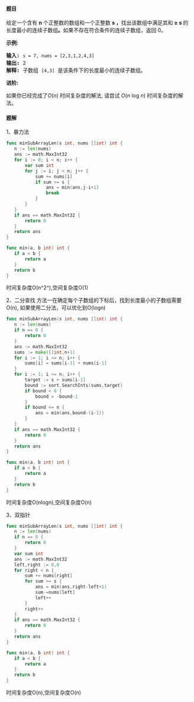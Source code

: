 #### 题目
<p>给定一个含有&nbsp;<strong>n&nbsp;</strong>个正整数的数组和一个正整数&nbsp;<strong>s ，</strong>找出该数组中满足其和<strong> &ge; s </strong>的长度最小的连续子数组<strong>。</strong>如果不存在符合条件的连续子数组，返回 0。</p>

<p><strong>示例:&nbsp;</strong></p>

<pre><strong>输入:</strong> <code>s = 7, nums = [2,3,1,2,4,3]</code>
<strong>输出:</strong> 2
<strong>解释: </strong>子数组&nbsp;<code>[4,3]</code>&nbsp;是该条件下的长度最小的连续子数组。
</pre>

<p><strong>进阶:</strong></p>

<p>如果你已经完成了<em>O</em>(<em>n</em>) 时间复杂度的解法, 请尝试&nbsp;<em>O</em>(<em>n</em> log <em>n</em>) 时间复杂度的解法。</p>


 #### 题解
 1、暴力法
 ```go
func minSubArrayLen(s int, nums []int) int {
	n := len(nums)
	ans := math.MaxInt32
	for i := 0; i < n; i++ {
		var sum int
		for j := i; j < n; j++ {
			sum += nums[i]
			if sum >= s {
				ans = min(ans,j-i+1)
				break
			}
		}
	}
	if ans == math.MaxInt32 {
		return 0
	}
	return ans
}

func min(a, b int) int {
	if a < b {
		return a
	}
	return b
}
```
 时间复杂度O(n^2^),空间复杂度O(1)
 
 2、二分查找
 方法一在确定每个子数组的下标后，找到长度最小的子数组需要O(n),
 如果使用二分法，可以优化到O(logn)
 ```go
func minSubArrayLen(s int, nums []int) int {
	n := len(nums)
	if n == 0 {
		return 0
	}
	ans := math.MaxInt32
	sums := make([]int,n+1)
	for i := 1; i <= n; i++ {
		sums[i] = sums[i-1] + nums[i-1]
	}
	for i := 1; i <= n; i++ {
		target := s + sums[i-1]
		bound := sort.SearchInts(sums,target)
		if bound < 0 {
			bound = -bound-1
		}
		if bound <= n {
			ans = min(ans,bound-(i-1))
		}
	}
	if ans == math.MaxInt32 {
		return 0
	}
	return ans
}

func min(a, b int) int {
	if a < b {
		return a
	}
	return b
}
```
 时间复杂度O(nlogn),空间复杂度O(n)
 
 3、双指针
 ```go
func minSubArrayLen(s int, nums []int) int {
	n := len(nums)
	if n == 0 {
		return 0
	}
	var sum int
	ans := math.MaxInt32
	left,right := 0,0
	for right < n {
		sum += nums[right]
		for sum >= s {
			ans = min(ans,right-left+1)
			sum-=nums[left]
			left++
		}
		right++
	}
	if ans == math.MaxInt32 {
		return 0
	}
	return ans
}

func min(a, b int) int {
	if a < b {
		return a
	}
	return b
}
```
 时间复杂度O(n),空间复杂度O(n)
